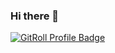 ### Hi there 👋


<a href="https://gitroll.io/profile/uJanc7o0p4NhimID1XGf5SGxQhk72" target="_blank"><img src="https://gitroll.io/api/badges/profiles/v1/uJanc7o0p4NhimID1XGf5SGxQhk72" alt="GitRoll Profile Badge"/></a>


<!--
**shivansh2310/shivansh2310** is a ✨ _special_ ✨ repository because its `README.md` (this file) appears on your GitHub profile.

Here are some ideas to get you started:

- 🔭 I’m currently working on ...
- 🌱 I’m currently learning ...
- 👯 I’m looking to collaborate on ...
- 🤔 I’m looking for help with ...
- 💬 Ask me about ...
- 📫 How to reach me: ...
- 😄 Pronouns: ...
- ⚡ Fun fact: ...
-->
